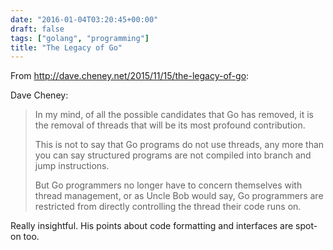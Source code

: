 ```yaml
---
date: "2016-01-04T03:20:45+00:00"
draft: false
tags: ["golang", "programming"]
title: "The Legacy of Go"
---
```

From http://dave.cheney.net/2015/11/15/the-legacy-of-go:

Dave Cheney:

>In my mind, of all the possible candidates that Go has removed, it is the removal of threads that will be its most profound contribution.
>
>This is not to say that Go programs do not use threads, any more than you can say structured programs are not compiled into branch and jump instructions.
>
>But Go programmers no longer have to concern themselves with thread management, or as Uncle Bob would say, Go programmers are restricted from directly controlling the thread their code runs on.

Really insightful. His points about code formatting and interfaces are spot-on too.